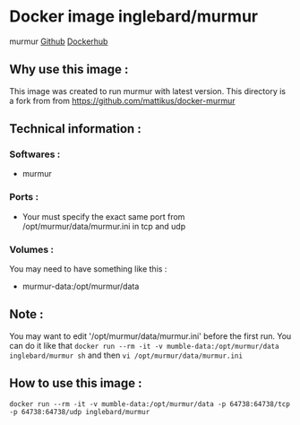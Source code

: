 # Docker image inglebard/murmur
murmur
[Github](https://github.com/Inglebard/dockerfiles/tree/murmur)
[Dockerhub](https://hub.docker.com/r/inglebard/murmur)

## Why use this image :

This image was created to run murmur with latest version.
This directory is a fork from from https://github.com/mattikus/docker-murmur

## Technical information :

### Softwares :
* murmur

### Ports :
* Your must specify the exact same port from /opt/murmur/data/murmur.ini in tcp and udp

### Volumes :
You may need to have something like this :
* murmur-data:/opt/murmur/data

## Note :

You may want to edit '/opt/murmur/data/murmur.ini' before the first run.
You can do it like that  `docker run --rm -it -v mumble-data:/opt/murmur/data inglebard/murmur sh` and then `vi /opt/murmur/data/murmur.ini`


## How to use this image :

```docker run --rm -it -v mumble-data:/opt/murmur/data -p 64738:64738/tcp -p 64738:64738/udp inglebard/murmur```
